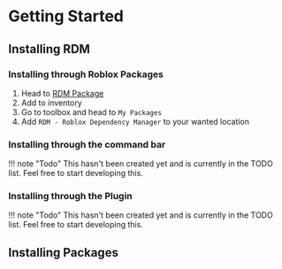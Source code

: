 # Getting Started

## Installing RDM

### Installing through Roblox Packages

1. Head to [RDM Package](https://www.roblox.com/library/2737448764/RDM-Roblox-Dependency-Manager)
2. Add to inventory
3. Go to toolbox and head to `My Packages` 
4. Add `RDM - Roblox Dependency Manager` to your wanted location

### Installing through the command bar

!!! note "Todo"
	This hasn't been created yet and is currently in the TODO list. Feel free to start developing this.

### Installing through the Plugin

!!! note "Todo"
	This hasn't been created yet and is currently in the TODO list. Feel free to start developing this.

## Installing Packages
